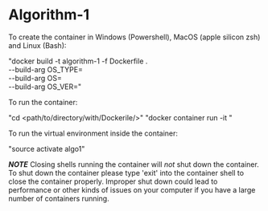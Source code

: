 # Algorithm-1
To create the container in Windows (Powershell), MacOS (apple silicon zsh) and Linux (Bash):

  "docker build -t algorithm-1 -f Dockerfile . \
    --build-arg OS_TYPE=<host architecture> \
    --build-arg OS=<linux distro> \
    --build-arg OS_VER=<os version>"

To run the container: 

  "cd <path/to/directory/with/Dockerile/>"
  "docker container run -it <container id hash>"


To run the virtual environment inside the container:

  "source activate algo1"


***NOTE***
Closing shells running the container will *not* shut down the container. 
To shut down the container please type 'exit' into the container shell
to close the container properly. Improper shut down could lead to 
performance or other kinds of issues on your computer if you have a 
large number of containers running.

